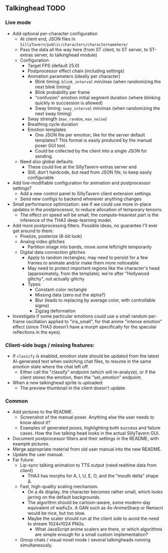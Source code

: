 ## Talkinghead TODO

### Live mode

- Add optional per-character configuration
  - At client end, JSON files in `SillyTavern/public/characters/characternamehere/`
  - Pass the data all the way here (from ST client, to ST server, to ST-extras server, to talkinghead module)
  - Configuration:
    - Target FPS (default 25.0)
    - Postprocessor effect chain (including settings)
    - Animation parameters (ideally per character)
      - Blink timing: `blink_interval` min/max (when randomizing the next blink timing)
      - Blink probability per frame
      - "confusion" emotion initial segment duration (where blinking quickly in succession is allowed)
      - Sway timing: `sway_interval` min/max (when randomizing the next sway timing)
     - Sway strength (`max_random`, `max_noise`)
      - Breathing cycle duration
    - Emotion templates
      - One JSON file per emotion, like for the server default templates? This format is easily produced by the manual poser GUI tool.
      - Could be collected by the client into a single JSON for sending.
  - Need also global defaults
    - These could live at the SillyTavern-extras server end
    - Still, don't hardcode, but read from JSON file, to keep easily configurable
- Add live-modifiable configuration for animation and postprocessor settings?
  - Add a new control panel to SillyTavern client extension settings
  - Send new configs to backend whenever anything changes
- Small performance optimization: see if we could use more in-place updates in the postprocessor, to reduce allocation of temporary tensors.
  - The effect on speed will be small; the compute-heaviest part is the inference of the THA3 deep-learning model.
- Add more postprocessing filters. Possible ideas, no guarantee I'll ever get around to them:
  - Pixelize, posterize (8-bit look)
  - Analog video glitches
    - Partition image into bands, move some left/right temporarily
  - Digital data connection glitches
    - Apply to random rectangles; may need to persist for a few frames to animate and/or make them more noticeable
    - May need to protect important regions like the character's head (approximately, from the template); we're after "Hollywood glitchy", not actually glitchy
    - Types:
      - Constant-color rectangle
      - Missing data (zero out the alpha?)
      - Blur (leads to replacing by average color, with controllable sigma)
      - Zigzag deformation
- Investigate if some particular emotions could use a small random per-frame oscillation applied to "iris_small",
  for that anime "intense emotion" effect (since THA3 doesn't have a morph specifically for the specular reflections in the eyes).

### Client-side bugs / missing features:

- If `classify` is enabled, emotion state should be updated from the latest AI-generated text
  when switching chat files, to resume in the same emotion state where the chat left off.
  - Either call the "classify" endpoint (which will re-analyze), or if the client stores the emotion,
    then the "set_emotion" endpoint.
- When a new talkinghead sprite is uploaded:
  - The preview thumbnail in the client doesn't update.

### Common

- Add pictures to the README.
  - Screenshot of the manual poser. Anything else the user needs to know about it?
  - Examples of generated poses, highlighting both success and failure cases. How the live talking head looks in the actual SillyTavern GUI.
- Document postprocessor filters and their settings in the README, with example pictures.
- Merge appropriate material from old user manual into the new README.
- Update the user manual.
- Far future:
  - Lip-sync talking animation to TTS output (need realtime data from client)
    - THA3 has morphs for A, I, U, E, O, and the "mouth delta" shape Δ.
  - Fast, high-quality scaling mechanism.
    - On a 4k display, the character becomes rather small, which looks jarring on the default backgrounds.
    - The algorithm should be cartoon-aware, some modern-day equivalent of waifu2x. A GAN such as 4x-AnimeSharp or Remacri would be nice, but too slow.
    - Maybe the scaler should run at the client side to avoid the need to stream 1024x1024 PNGs.
      - What JavaScript anime scalers are there, or which algorithms are simple enough for a small custom implementation?
  - Group chats / visual novel mode / several talkingheads running simultaneously.
